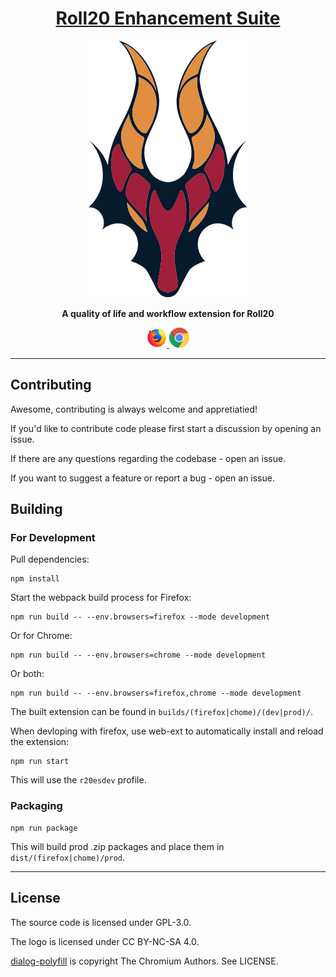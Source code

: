 <h1 align="center">
    <a href="https://ssstormy.github.io/roll20-enhancement-suite/">Roll20 Enhancement Suite</a>
</h1>

<p align="center">
    <img src="assets/logo/logo.svg">
</p>

<p align="center">
    <b>A quality of life and workflow extension for Roll20</b>
</p>

<p align="center">
    <a href="https://addons.mozilla.org/en-US/firefox/addon/roll20-enhancement-suite/" target="_blank">
    <img src="assets/readme/firefox.png" alt="| for Firefox |"/>
  </a>
  <a href="https://chrome.google.com/webstore/detail/roll20-enhancement-suite/fadcomaehamhdhekodcpiglabcjkepff" target="_blank">
    <img src="assets/readme/chrome.png" alt="| for Chrome |"/>
  </a>
</p>



<hr>


## Contributing
Awesome, contributing is always welcome and appretiatied!

 If you'd like to contribute code please first start a discussion by opening an issue.

If there are any questions regarding the codebase - open an issue.

If you want to suggest a feature or report a bug - open an issue.

## Building

### For Development

Pull dependencies:
```
npm install
```

Start the webpack build process for Firefox:
```
npm run build -- --env.browsers=firefox --mode development
```

Or for Chrome:
```
npm run build -- --env.browsers=chrome --mode development
```

Or both:
```
npm run build -- --env.browsers=firefox,chrome --mode development
```

The built extension can be found in `builds/(firefox|chome)/(dev|prod)/`.


When devloping with firefox, use web-ext to automatically install and reload the extension:
```
npm run start
```
This will use the `r20esdev` profile.

### Packaging
```
npm run package
```
This will build prod .zip packages and place them in `dist/(firefox|chome)/prod`.

---

## License
The source code is licensed under GPL-3.0.

The logo is licensed under CC BY-NC-SA 4.0.

[dialog-polyfill](https://github.com/GoogleChrome/dialog-polyfill) is copyright The Chromium Authors. See LICENSE.
